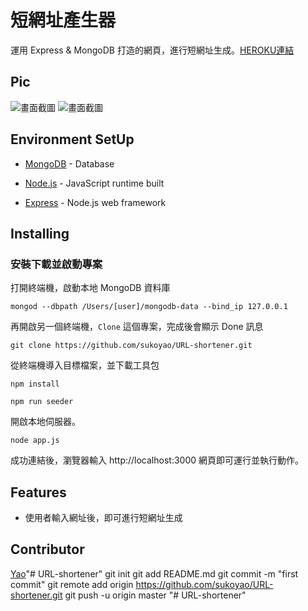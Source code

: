 # 短網址產生器

運用 Express & MongoDB 打造的網頁，進行短網址生成。[HEROKU連結](https://vast-ravine-92996.herokuapp.com/)

## Pic

![畫面截圖](https://imgur.com/qM9jAGM.jpg)
![畫面截圖](https://imgur.com/TqdFKSR.jpg)

## Environment SetUp

- [MongoDB](https://www.mongodb.com/download-center/community) - Database

* [Node.js](https://nodejs.org/en/) - JavaScript runtime built

- [Express](https://expressjs.com/zh-tw/starter/installing.html) - Node.js web framework

## Installing

### 安裝下載並啟動專案

打開終端機，啟動本地 MongoDB 資料庫

```
mongod --dbpath /Users/[user]/mongodb-data --bind_ip 127.0.0.1
```

再開啟另一個終端機，`Clone` 這個專案，完成後會顯示 Done 訊息

```
git clone https://github.com/sukoyao/URL-shortener.git
```

從終端機導入目標檔案，並下載工具包

```
npm install
```

```
npm run seeder
```

開啟本地伺服器。

```
node app.js
```

成功連結後，瀏覽器輸入 http://localhost:3000
網頁即可運行並執行動作。

## Features

- 使用者輸入網址後，即可進行短網址生成

## Contributor

[Yao](https://github.com/sukoyao)"# URL-shortener"  git init git add README.md git commit -m "first commit" git remote add origin https://github.com/sukoyao/URL-shortener.git git push -u origin master
"# URL-shortener" 
